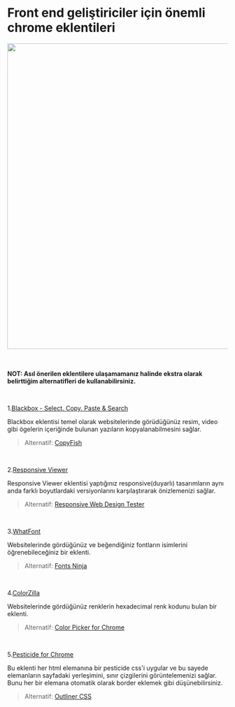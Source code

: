 # Front end geliştiriciler için önemli chrome eklentileri

<div align="center"> <img src="https://is1-ssl.mzstatic.com/image/thumb/Purple126/v4/9e/71/fb/9e71fbc7-c100-a957-464a-8985fdc2c29e/AppIcon-0-1x_U007emarketing-0-0-0-6-0-0-sRGB-85-220.png/1200x630wa.png" width="700"> </div>

<br>
<br>


**NOT: Asıl önerilen eklentilere ulaşamamanız halinde ekstra olarak belirttiğim alternatifleri de kullanabilirsiniz.**

<br>

1.[Blackbox - Select. Copy. Paste & Search](https://chrome.google.com/webstore/detail/blackbox-select-copy-past/mcgbeeipkmelnpldkobichboakdfaeon)

Blackbox eklentisi temel olarak websitelerinde görüdüğünüz resim, video gibi ögelerin içeriğinde bulunan yazıların kopyalanabilmesini sağlar.

> Alternatif: [CopyFish](https://chrome.google.com/webstore/detail/copyfish-%F0%9F%90%9F-free-ocr-soft/eenjdnjldapjajjofmldgmkjaienebbj)

<br>


2.[Responsive Viewer](https://chrome.google.com/webstore/detail/responsive-viewer/inmopeiepgfljkpkidclfgbgbmfcennb)

Responsive Viewer eklentisi yaptığınız responsive(duyarlı) tasarımların aynı anda farklı boyutlardaki versiyonlarını karşılaştırarak önizlemenizi sağlar.

> Alternatif: [Responsive Web Design Tester](https://chrome.google.com/webstore/detail/responsive-web-design-tes/enhcpefphhaiikpobimgcakinhabgiib)

<br>


3.[WhatFont](https://chrome.google.com/webstore/detail/whatfont/jabopobgcpjmedljpbcaablpmlmfcogm)

Websitelerinde gördüğünüz ve beğendiğiniz fontların isimlerini öğrenebileceğiniz bir eklenti.

> Alternatif: [Fonts Ninja](https://chrome.google.com/webstore/detail/fonts-ninja/eljapbgkmlngdpckoiiibecpemleclhh)

<br>

4.[ColorZilla](https://chrome.google.com/webstore/detail/colorzilla/bhlhnicpbhignbdhedgjhgdocnmhomnp)

Websitelerinde gördüğünüz renklerin hexadecimal renk kodunu bulan bir eklenti.

> Alternatif: [Color Picker for Chrome](https://chrome.google.com/webstore/detail/color-picker-for-chrome/clldacgmdnnanihiibdgemajcfkmfhia)

<br>

5.[Pesticide for Chrome](https://chrome.google.com/webstore/detail/pesticide-for-chrome/bakpbgckdnepkmkeaiomhmfcnejndkbi)

Bu eklenti her html elemanına bir pesticide css'i uygular ve bu sayede elemanların sayfadaki yerleşimini, sınır çizgilerini görüntelemenizi sağlar. Bunu her bir elemana otomatik olarak border eklemek gibi düşünebilirsiniz.

> Alternatif: [Outliner CSS](https://chrome.google.com/webstore/detail/outliner-css/epodomlablfiehjgajhlhbdhidlkokaj)

